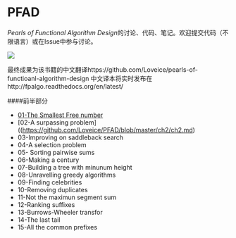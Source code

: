PFAD
====

*Pearls of Functional Algorithm Design*的讨论、代码、笔记。欢迎提交代码（不限语言）或在Issue中参与讨论。

<img src="http://fpalgo.readthedocs.org/en/latest/_images/cover.jpg"/>

最终成果为该书籍的中文翻译https://github.com/Loveice/pearls-of-functioanl-algorithm-design
中文译本将实时发布在http://fpalgo.readthedocs.org/en/latest/


####前半部分
+ [01-The Smallest Free number](https://github.com/Loveice/PFAD/blob/master/ch1/ch1.md)
+ [02-A surpassing problem]((https://github.com/Loveice/PFAD/blob/master/ch2/ch2.md)
+ 03-Improving on saddleback search
+ 04-A selection problem
+ 05- Sorting pairwise sums
+ 06-Making a century
+ 07-Building a tree with minunum height
+ 08-Unravelling greedy algorithms
+ 09-Finding celebrities
+ 10-Removing duplicates
+ 11-Not the maximun segment sum
+ 12-Ranking suffixes
+ 13-Burrows-Wheeler transfor
+ 14-The last tail
+ 15-All the common prefixes
